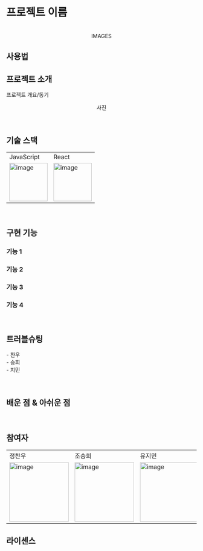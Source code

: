# 프로젝트 이름

<p align="center">
  <br>
  IMAGES
  <br>
</p>

## 사용법

## 프로젝트 소개

<p align="justify">
프로젝트 개요/동기
</p>

<p align="center">
사진
</p>

<br>

## 기술 스택

<table>
  <tr>
    <td>JavaScript</td>
    <td>React</td>
   
  </tr>
  <tr>
    <td> <img width="101" alt="image" src="https://github.com/SOPKATHON-2/FrontEnd/assets/91375979/7773d87a-d383-4156-b27c-75fa7faa1346">  </td>
    <td> <img width="101" alt="image" src="https://github.com/SOPKATHON-2/FrontEnd/assets/91375979/225f946b-ad9d-4988-a490-2894031b3d43">  </td>
  </tr>
</table>

<br>

## 구현 기능

### 기능 1

### 기능 2

### 기능 3

### 기능 4

<br>

## 트러블슈팅

<p align="justify">
- 찬우<br>
- 승희<br>
- 지민<br>
</p>

<br>

## 배운 점 & 아쉬운 점

<p align="justify">

</p>

<br>


## 참여자

<table>
  <tr>
    <td>정찬우</td>
    <td>조승희</td>
    <td>유지민</td>
  </tr>
  <tr>
    <td> <img width="157" alt="image" src="https://github.com/SOPKATHON-2/FrontEnd/assets/91375979/b1b988ff-0044-4126-be40-36c9c63f4303">  </td>
    <td> <img width="157" alt="image" src="https://github.com/SOPKATHON-2/FrontEnd/assets/91375979/b1b988ff-0044-4126-be40-36c9c63f4303">  </td>
    <td> <img width="157" alt="image" src="https://github.com/SOPKATHON-2/FrontEnd/assets/91375979/b1b988ff-0044-4126-be40-36c9c63f4303">  </td>
  </tr>
</table>

## 라이센스

